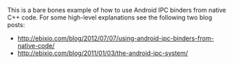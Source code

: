 This is a bare bones example of how to use Android IPC binders from native C++
code. For some high-level explanations see the following two blog posts:

- http://ebixio.com/blog/2012/07/07/using-android-ipc-binders-from-native-code/
- http://ebixio.com/blog/2011/01/03/the-android-ipc-system/
